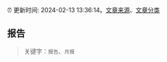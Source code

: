 :alarm_clock: 更新时间: 2024-02-13 13:36:14。[文章来源](/README.md)、[文章分类](/TAGS.md)

## 报告


> 关键字：`报告`、`月报`



